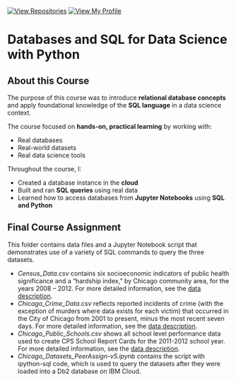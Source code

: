 [![View Repositories](https://img.shields.io/badge/View-My_Repositories-blue?logo=GitHub)](https://github.com/Yulia-Momotyuk?tab=repositories)
[![View My Profile](https://img.shields.io/badge/View-My_Profile-green?logo=GitHub)](https://github.com/Yulia-Momotyuk)
# Databases and SQL for Data Science with Python

## About this Course

The purpose of this course was to introduce **relational database concepts**  
and apply foundational knowledge of the **SQL language** in a data science context.  

The course focused on **hands-on, practical learning** by working with:
- Real databases  
- Real-world datasets  
- Real data science tools  

Throughout the course, I:
- Created a database instance in the **cloud**
- Built and ran **SQL queries** using real data
- Learned how to access databases from **Jupyter Notebooks** using **SQL and Python**

## Final Course Assignment
This folder contains data files and a Jupyter Notebook script that demonstrates use of a variety of SQL commands to query the three datasets.  
* _Census_Data.csv_ contains six socioeconomic indicators of public health significance and a “hardship index,” by Chicago community area, for the years 2008 – 2012. For more detailed information, see the [data description](https://data.cityofchicago.org/Health-Human-Services/Census-Data-Selected-socioeconomic-indicators-in-C/kn9c-c2s2).  
* _Chicago_Crime_Data.csv_ reflects reported incidents of crime (with the exception of murders where data exists for each victim) that occurred in the City of Chicago from 2001 to present, minus the most recent seven days. For more detailed information, see the [data description](https://data.cityofchicago.org/Public-Safety/Crimes-2001-to-present/ijzp-q8t2).  
* _Chicago_Public_Schools.csv_ shows all school level performance data used to create CPS School Report Cards for the 2011-2012 school year. For more detailed information, see the [data description](https://data.cityofchicago.org/Education/Chicago-Public-Schools-Progress-Report-Cards-2011-/9xs2-f89t).  
* _Chicago_Datasets_PeerAssign-v5.ipynb_ contains the script with ipython-sql code, which is used to query the datasets after they were loaded into a Db2 database on IBM Cloud.
